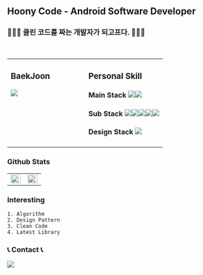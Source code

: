 ## **Hoony Code - Android Software Developer**

### 🧑🏻‍💻 클린 코드를 짜는 개발자가 되고프다. 🧑🏻‍💻

<br/>

<table><tr><td valign="top" width="50%">
  
### BaekJoon
  
<img align='top' src="http://mazassumnida.wtf/api/generate_badge?boj=kiss9924">
  </td><td valign="top" width="100%">
  <div align="left">
    
### Personal Skill
    
#### Main Stack <img src="https://img.shields.io/badge/Android-3ddc84?style=square&logo=Android Studio&logoColor=ffffff"/><img src="https://img.shields.io/badge/Java-007396?style=square&logo=Java&logoColor=ffffff"/>
#### Sub Stack <img src="https://img.shields.io/badge/Swift-fa7343?style=square&logo=Swift&logoColor=ffffff"/><img src="https://img.shields.io/badge/Xcode-147efb?style=square&logo=Xcode&logoColor=ffffff"/><img src="https://img.shields.io/badge/C-a8b9cc?style=square&logo=C&logoColor=ffffff"/><img src="https://img.shields.io/badge/C++-00599c?style=square&logo=C++&logoColor=ffffff"/><img src="https://img.shields.io/badge/Kotlin-7f52ff?style=square&logo=Kotlin&logoColor=ffffff"/>
#### Design Stack <img src="https://img.shields.io/badge/Adobe XD-ff61f6?style=square&logo=Adobe XD&logoColor=ffffff"/>
    
</div>  

</td></tr></table>

### Github Stats  
<table><tr><td valign="top" width="50%">

<img src="https://github-readme-stats.vercel.app/api?username=HoJongPark&show_icons=true&count_private=true&hide_border=true" align="left" style="width: 100%" />

</td><td valign="top" width="50%">

<img src="https://github-readme-stats.vercel.app/api/top-langs/?username=HoJongPark&hide_border=true&layout=compact" align="left" style="width: 100%" />
</td></tr></table>

### Interesting
<pre><code>1. Algorithm
2. Design Pattern
3. Clean Code
4. Latest Library
</code></pre>
### 📞 Contact 📞
<a href="mailto:pjh00098@gmail.com" target="_blank"><img src="https://img.shields.io/badge/pjh00098@gmail.com-ffffff?style=square&logo=Gmail&logoColor=EA4335"/></a>
